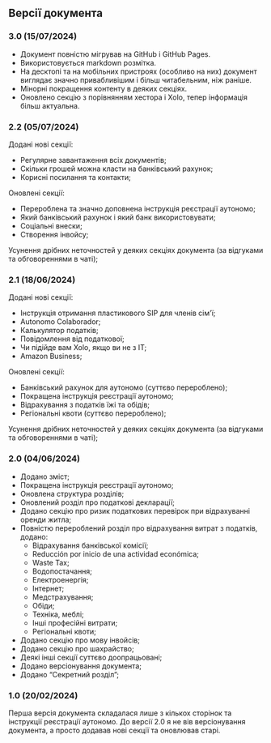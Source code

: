 ## Версії документа

### 3.0 (15/07/2024)

- Документ повністю мігрував на GitHub і GitHub Pages.
- Використовується markdown розмітка.
- На десктопі та на мобільних пристроях (особливо на них) документ виглядає значно привабливішим і більш читабельним,
  ніж раніше.
- Мінорні покращення контенту в деяких секціях.
- Оновлено секцію з порівнянням хестора і Xolo, тепер інформація більш актуальна.

### 2.2 (05/07/2024)

Додані нові секції:

- Регулярне завантаження всіх документів;
- Скільки грошей можна класти на банківський рахунок;
- Корисні посилання та контакти;

Оновлені секції:

- Перероблена та значно доповнена інструкція реєстрації аутономо;
- Який банківський рахунок і який банк використовувати;
- Соціальні внески;
- Створення інвойсу;

Усунення дрібних неточностей у деяких секціях документа (за відгуками та обговореннями в чаті);

### 2.1 (18/06/2024)

Додані нові секції:

- Інструкція отримання пластикового SIP для членів сім'ї;
- Autonomo Colaborador;
- Калькулятор податків;
- Повідомлення від податкової;
- Чи підійде вам Xolo, якщо ви не з IT;
- Amazon Business;

Оновлені секції:

- Банківський рахунок для аутономо (суттєво перероблено);
- Покращена інструкція реєстрації аутономо;
- Відрахування з податків їжі та обідів;
- Регіональні квоти (суттєво перероблено);

Усунення дрібних неточностей у деяких секціях документа (за відгуками та обговореннями в чаті);

### 2.0 (04/06/2024)

- Додано зміст;
- Покращена інструкція реєстрації аутономо;
- Оновлена структура розділів;
- Оновлений розділ про податкові декларації;
- Додано секцію про ризик податкових перевірок при відрахуванні оренди житла;
- Повністю перероблений розділ про відрахування витрат з податків, додано:
    - Відрахування банківської комісії;
    - Reducción por inicio de una actividad económica;
    - Waste Tax;
    - Водопостачання;
    - Електроенергія;
    - Інтернет;
    - Медстрахування;
    - Обіди;
    - Техніка, меблі;
    - Інші професійні витрати;
    - Регіональні квоти;
- Додано секцію про мову інвойсів;
- Додано секцію про шахрайство;
- Деякі інші секції суттєво доопрацьовані;
- Додано версіонування документа;
- Додано “Секретний розділ”;

### 1.0 (20/02/2024)

Перша версія документа складалася лише з кількох сторінок та інструкції реєстрації аутономо. До версії 2.0 я не вів
версіонування документа, а просто додавав нові секції та оновлював старі.
